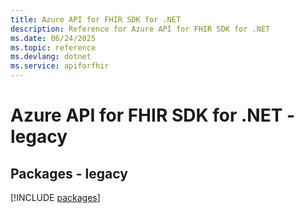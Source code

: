 ```yaml
---
title: Azure API for FHIR SDK for .NET
description: Reference for Azure API for FHIR SDK for .NET
ms.date: 06/24/2025
ms.topic: reference
ms.devlang: dotnet
ms.service: apiforfhir
---
```

# Azure API for FHIR SDK for .NET - legacy
## Packages - legacy
[!INCLUDE [packages](api-for-fhir-index.md)]